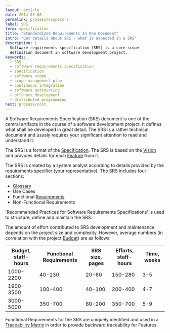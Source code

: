 ```yaml
---
layout: article
date: 2014-08-08
permalink: process/scope/srs
label: SRS
term: specification
title: "Standardized Requirements In One Document"
intro: "Get details about SRS - what is expected in a SRS"
description: |
  Software requirements specification (SRS) is a core scope
  definition document in software development project.
keywords:
  - SRS
  - software requirements specification
  - specification
  - software scope
  - scope management plan
  - continuous integration
  - software outsourcing
  - offshore development
  - distributed programming
next: process/cost
---
```


A Software Requirements Specification (SRS) document is one of the central artifacts in the course 
of a software development project. It defines what shall be developed in great detail. The SRS is a 
rather technical document and usualy requires your significant attention to read and understand it.

The SRS is a format of the [Specification](/process/scope/specification). The SRS is based on the 
[Vision](/process/scope/vision) and provides details for each [Feature](/process/scope/feature) from it.

The SRS is created by a system analyst according to details provided by the requirements specifier 
(your representative). The SRS includes four sections:

 * [Glossary](/process/scope/glossary)
 * Use Cases
 * Functional [Requirements](/process/scope/requirement)
 * Non-Functional Requirements

'Recommended Practices for Software Requirements Specifications' is used to structure, define and 
maintain the SRS.

The amount of effort contributed to SRS development and maintenance depends on the project size and 
complexity. However, average numbers (in correlation with the project 
[Budget](/process/cost/budget)) are as follows:

<table>
        <tr>
            <th>Budget, staff-hours</th>
            <th>Functional Requirements</th>
            <th>SRS size, pages</th>
            <th>Efforts, staff-hours</th>
            <th>Time, weeks</th>
        </tr>
        <tr><td>1000-2200</td><td>40-130</td><td>20-60</td><td>150-280</td><td>3-5</td></tr>
        <tr><td>1900-3500</td><td>100-400</td><td>40-100</td><td>200-400</td><td>4-7</td></tr>
        <tr><td>3000-5000</td><td>350-700</td><td>80-200</td><td>350-700</td><td>5-9</td></tr>
    </table>

Functional Requirements for the SRS are uniquely identified and used in a [Traceability 
Matrix](/process/scope/matrix) in order to provide backward traceability for Features.
